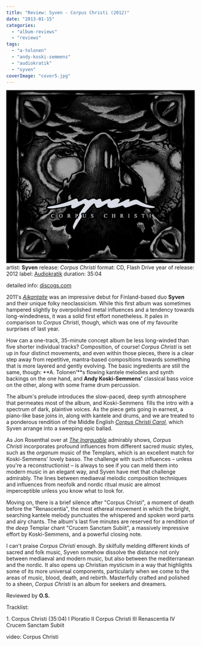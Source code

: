 ```yaml
---
title: "Review: Syven - Corpus Christi (2012)"
date: "2013-01-15"
categories: 
  - "album-reviews"
  - "reviews"
tags: 
  - "a-tolonen"
  - "andy-koski-semmens"
  - "audiokratik"
  - "syven"
coverImage: "cover5.jpg"
---
```


[![](images/cover5.jpg)](http://www.eveningoflight.nl/wordpress/wp-content/uploads/2012/12/cover5.jpg)artist: **Syven** release: _Corpus Christi_ format: CD, Flash Drive year of release: 2012 label: [Audiokratik](http://koti.mbnet.fi/atolonen/audiokratik/audiokratik.php) duration: 35:04

detailed info: [discogs.com](http://www.discogs.com/Syven-Corpus-Christi/release/4084559)

2011's [_Aikantaite_](http://www.eveningoflight.nl/2012/01/31/review-syven-aikantaite-2011/ "Review: Syven – Aikantaite (2011)") was an impressive debut for Finland-based duo **Syven** and their unique folky neoclassicism. While this first album was sometimes hampered slightly by overpolished metal influences and a tendency towards long-windedness, it was a solid first effort nonetheless. It pales in comparison to _Corpus Christi_, though, which was one of my favourite surprises of last year.

How can a one-track, 35-minute concept album be less long-winded than five shorter individual tracks? Composition, of course! _Corpus Christi_ is set up in four distinct movements, and even within those pieces, there is a clear step away from repetitive, mantra-based compositions towards something that is more layered and gently evolving. The basic ingredients are still the same, though: **A. Tolonen’**s flowing kantele melodies and synth backings on the one hand, and **Andy Koski-Semmens’** classical bass voice on the other, along with some frame drum percussion.

The album's prelude introduces the slow-paced, deep synth atmosphere that permeates most of the album, and Koski-Semmens  fills the intro with a spectrum of dark, plaintive voices. As the piece gets going in earnest, a piano-like base joins in, along with kantele and drums, and we are treated to a ponderous rendition of the Middle English [_Corpus Christi Carol_](http://en.wikipedia.org/wiki/Corpus_Christi_Carol), which Syven arrange into a sweeping epic ballad.

As Jon Rosenthal over at _[The Inarguable](http://www.theinarguable.com/2012/12/the-music-of-templars-syvens-corpus.html)_ admirably shows, _Corpus Christi_ incorporates profound influences from different sacred music styles, such as the _organum_ music of the Templars, which is an excellent match for Koski-Semmens' lovely basso. The challenge with such influences – unless you're a reconstructionist – is always to see if you can meld them into modern music in an elegant way, and Syven have met that challenge admirably. The lines between mediaeval melodic composition techniques and influences from neofolk and nordic ritual music are almost imperceptible unless you know what to look for.

Moving on, there is a brief silence after "Corpus Christi", a moment of death before the "Renascentia", the most ethereal movement in which the bright, searching kantele melody punctuates the whispered and spoken word parts and airy chants. The album's last five minutes are reserved for a rendition of the _deep_ Templar chant "Crucem Sanctam Subiit", a massively impressive effort by Koski-Semmens, and a powerful closing note.

I can't praise _Corpus Christi_ enough. By skilfully melding different kinds of sacred and folk music, Syven somehow dissolve the distance not only between mediaeval and modern music, but also between the mediterranean and the nordic. It also opens up Christian mysticism in a way that highlights some of its more universal components, particularly when we come to the areas of music, blood, death, and rebirth. Masterfully crafted and polished to a sheen, _Corpus Christi_ is an album for seekers and dreamers.

Reviewed by **O.S.**

Tracklist:

1\. Corpus Christi (35:04) I Ploratio II Corpus Christi III Renascentia IV Crucem Sanctam Subiit

video: Corpus Christi
